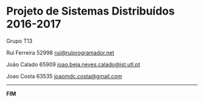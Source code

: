 # Projeto de Sistemas Distribuídos 2016-2017 #

Grupo T13

Rui Ferreira  52998   rui@ruiprogramador.net

João Calado   65909   joao.beja.neves.calado@ist.utl.pt

Joao Costa		63535		joaomdc.costa@gmail.com


-------------------------------------------------------------------------------
**FIM**
